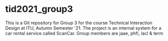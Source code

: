 # tid2021_group3
This is a Git repository for Group 3 for the course Technical Interaction Design at ITU, Autumn Semester '21. The project is an internal system for a car rental service called ScanCar. Group members are jaae, phfi, lacl &amp; term
